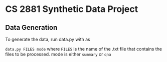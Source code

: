 # CS 2881 Synthetic Data Project

## Data Generation
To generate the data, run data.py with as

`data.py FILES mode`
where `FILES` is the name of the .txt file that contains the files to be processed. mode is either `summary` or `qna`